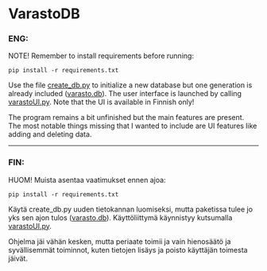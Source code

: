# VarastoDB

### ENG:
NOTE! Remember to install requirements before running:
```
pip install -r requirements.txt
```

Use the file [create_db.py](/create_db.py) to initialize a new database but one generation is already included ([varasto.db](/varasto.db)).
The user interface is launched by calling [varastoUI.py](/varastoUI.py). Note that the UI is available in Finnish only!

The program remains a bit unfinished but the main features are present. The most notable things missing that I wanted to include are UI features like adding and deleting data.

---

### FIN:
HUOM! Muista asentaa vaatimukset ennen ajoa:
```
pip install -r requirements.txt
```

Käytä create_db.py uuden tietokannan luomiseksi, mutta paketissa tulee jo yks sen ajon tulos ([varasto.db](/varasto.db)).
Käyttöliittymä käynnistyy kutsumalla [varastoUI.py](/varastoUI.py).

Ohjelma jäi vähän kesken, mutta periaate toimii ja vain hienosäätö ja syvällisemmät toiminnot, kuten tietojen lisäys ja poisto käyttäjän toimesta jäivät.
